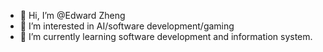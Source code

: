 - 👋 Hi, I’m @Edward Zheng
- 👀 I’m interested in AI/software development/gaming
- 🌱 I’m currently learning software development and information system.

<!---
EdwardZeed/EdwardZeed is a ✨ special ✨ repository because its `README.md` (this file) appears on your GitHub profile.
You can click the Preview link to take a look at your changes.
--->
